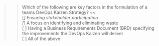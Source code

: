 >> Which of the following are key factors in the formulation of a teams DevOps Kaizen Strategy? <<  
[*] Ensuring stakeholder participation  
[*] A focus on identifying and eliminating waste  
[ ] Having a Business Requirements Document (BRD) specifying the improvements the DevOps Kaizen will deliver  
[ ] All of the above  
